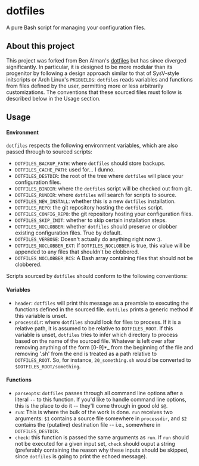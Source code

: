 dotfiles
========

A pure Bash script for managing your configuration files.

About this project
------------------

This project was forked from Ben Alman's
[dotfiles](https://github.com/cowboy/dotfiles) but has since diverged
significantly.  In particular, it is designed to be more modular than its
progenitor by following a design approach similar to that of SysV-style
initscripts or Arch Linux's `PKGBUILD`s: `dotfiles` reads variables and
functions from files defined by the user, permitting more or less arbitrarily
customizations.  The conventions that these sourced files must follow is
described below in the Usage section.

Usage
-----

#### Environment

`dotfiles` respects the following environment variables, which are also passed
through to sourced scripts:

- `DOTFILES_BACKUP_PATH`: where `dotfiles` should store backups.
- `DOTFILES_CACHE_PATH`: used for... I dunno.
- `DOTFILES_DESTDIR`: the root of the tree where `dotfiles` will place your
  configuration files.
- `DOTFILES_BINDIR`: where the `dotfiles` script will be checked out from git.
- `DOTFILES_RUNDIR`: where `dotfiles` will search for scripts to source.
- `DOTFILES_NEW_INSTALL`: whether this is a new `dotfiles` installation.
- `DOTFILES_REPO`: the git repository hosting the `dotfiles` script.
- `DOTFILES_CONFIG_REPO`: the git repository hosting your configuration files.
- `DOTFILES_SKIP_INIT`: whether to skip certain installation steps.
- `DOTFILES_NOCLOBBER`: whether `dotfiles` should preserve or clobber existing
  configuration files.  True by default.
- `DOTFILES_VERBOSE`: Doesn't actually do anything right now :).
- `DOTFILES_NOCLOBBER_EXT`: If `DOTFILES_NOCLOBBER` is true, this value will be
  appended to any files that shouldn't be clobbered.
- `DOTFILES_NOCLOBBER_RCS`: A Bash array containing files that should not be
  clobbered.

Scripts sourced by `dotfiles` should conform to the following conventions:

#### Variables

- `header`: `dotfiles` will print this message as a preamble to executing the
  functions defined in the sourced file.  `dotfiles` prints a generic method if
  this variable is unset.
- `processdir`: where `dotfiles` should look for files to process.  If it is a
  relative path, it is assumed to be relative to `DOTFILES_ROOT`.  If this
  variable is unset, `dotfiles` tries to infer which directory to process based
  on the name of the sourced file.  Whatever is left over after removing
  anything of the form [0-9]\*\_ from the beginning of the file and removing
  '.sh' from the end is treated as a path relative to `DOTFILES_ROOT`.  So, for
  instance, `20_something.sh` would be converted to
  `$DOTFILES_ROOT/something`.

#### Functions

- `parseopts`: `dotfiles` passes through all command line options after a
  literal `--` to this function.  If you'd like to handle command line options,
  this is the place to do it -- they'll come through in good old `$@`.
- `run`: This is where the bulk of the work is done.  `run` receives two
  arguments: `$1` contains a source file somewhere in `processdir`, and `$2`
  contains the (putative) destination file -- i.e., somewhere in
  `DOTFILES_DESTDIR`.
- `check`: this function is passed the same arguments as `run`.  If `run`
  should not be executed for a given input set, `check` should ouput a string
  (preferably containing the reason why these inputs should be skipped, since
  `dotfiles` is going to print the echoed message).



